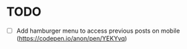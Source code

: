 # TODO
- [ ] Add hamburger menu to access previous posts on mobile (https://codepen.io/anon/pen/YEKYvq) 

